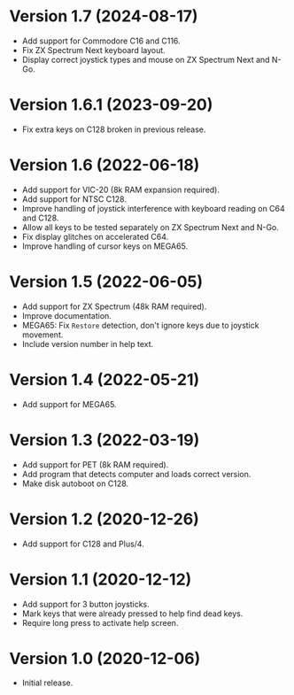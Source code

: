 # Version 1.7 (2024-08-17)

- Add support for Commodore C16 and C116.
- Fix ZX Spectrum Next keyboard layout.
- Display correct joystick types and mouse on ZX Spectrum Next and N-Go.

# Version 1.6.1 (2023-09-20)

- Fix extra keys on C128 broken in previous release. 

# Version 1.6 (2022-06-18)

- Add support for VIC-20 (8k RAM expansion required).
- Add support for NTSC C128.
- Improve handling of joystick interference with keyboard reading on C64 and C128.
- Allow all keys to be tested separately on ZX Spectrum Next and N-Go.
- Fix display glitches on accelerated C64.
- Improve handling of cursor keys on MEGA65.

# Version 1.5 (2022-06-05)

- Add support for ZX Spectrum (48k RAM required).
- Improve documentation.
- MEGA65: Fix `Restore` detection, don't ignore keys due to joystick movement.
- Include version number in help text.

# Version 1.4 (2022-05-21)

- Add support for MEGA65.

# Version 1.3 (2022-03-19)

- Add support for PET (8k RAM required).
- Add program that detects computer and loads correct version.
- Make disk autoboot on C128.

# Version 1.2 (2020-12-26)

- Add support for C128 and Plus/4.

# Version 1.1 (2020-12-12)

- Add support for 3 button joysticks.
- Mark keys that were already pressed to help find dead keys.
- Require long press to activate help screen.

# Version 1.0 (2020-12-06)

- Initial release.
